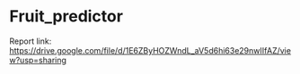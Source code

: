 # Fruit_predictor

Report link: https://drive.google.com/file/d/1E6ZByHOZWndL_aV5d6hi63e29nwIIfAZ/view?usp=sharing
